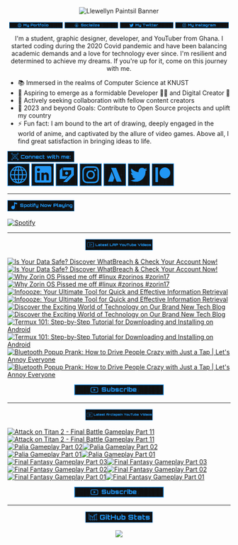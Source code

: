 <!-- Banner -->
<p align="center">
<img src="./images/banner/github-banner-v2.gif" alt="Llewellyn Paintsil Banner" title="Llewellyn Paintsil Banner" loading="eager" decoding="async" longdesc="I'm Llewellyn Adonteng Paintsil. A Christian, web developer, Content Creator, Gamer, Graphic Designer, and anime lover. This is just an improved version of my banner by the way. Hope to work with more people and improve my skills.">
</p>

<div align="center">

<!-- INTRO BADGES START -->
<p>
<!-- My portfolio -->
<a href="https://llewellyn-portfolio.vercel.app/" target="_blank">
<img src="./images/badge/my-portfolio-active.png" align="center" width="24%" alt="Llewellyn's Portfolio Badge [Down]" title="Llewellyn's Portfolio [Down]" loading="eager" decoding="async" longdesc="A custom made badge that leads to the Portfolio of Llewellyn Adonteng Paintsil"></a> 
<!-- My Github -->
<a href="https://github.com/Llewellyn500" target="_blank">
<img src="./images/badge/socialize.png" align="center" width="24%" alt="Llewellyn's Github Profile Badge" title="Llewellyn's Github Profile" loading="eager" decoding="async" longdesc="A custom made badge that leads to the Github Profile of Llewellyn Adonteng Paintsil"></a>
<!-- My Twitter -->
<a href="https://twitter.com/LlewellynAdont1" target="_blank">
<img src="./images/badge/my-twitter.png" align="center" width="24%" alt="Llewellyn's Twitter Badge" title="Llewellyn's Twitter" loading="eager" decoding="async" longdesc="A custom made badge that leads to the Twitter account of Llewellyn Adonteng Paintsil"></a>
<!-- My Instagram -->
<a href="https://instagram.com/llewellynpaint?igshid=MzNINGNkZWQ4Mg==" target="_blank">
<img src="./images/badge/my-instagram.png" width="24%" align="center" alt="Llewellyn's Instagram Badge" title="Llewellyn's Instagram" loading="eager" decoding="async" longdesc="A custom made badge that leads to the instagram account of Llewellyn Adonteng Paintsil"></a>
</p>
<!-- INTRO BADGES END -->

<!-- BODY START -->
<p>
I'm a student, graphic designer, developer, and YouTuber from Ghana. I started coding during the 2020 Covid pandemic and have been balancing academic demands and a love for technology ever since. I'm resilient and determined to achieve my dreams. If you're up for it, come on this journey with me.
</p>
</div>

<p>
<ul>
<li>📚 Immersed in the realms of Computer Science at KNUST</li>
<li>🌱 Aspiring to emerge as a formidable Developer 👨‍💻 and Digital Creator 🎥</li>
<li>👯 Actively seeking collaboration with fellow content creators
</li>
<li>🥅 2023 and beyond Goals: Contribute to Open Source projects and uplift my country
</li>
<li>⚡ Fun fact: I am bound to the art of drawing, deeply engaged in the world of anime, and captivated by the allure of video games. Above all, I find great satisfaction in bringing ideas to life.</li>
</ul>
</p>
<!-- BODY END -->

<!-- SOCIAL MEDIA LINKS START -->
<div>
<img src="./images/badge/connect-with-me.png"  width="30%" alt="connect with me" title="Connect with me" loading="eager" decoding="async" />
</div>
<div>
<a href="https://llewellyn-portfolio.vercel.app/" target="_blank">
<img src="./images/icons/portfolio-[up].png" width="10%" alt="Llewellyn Portfolio Icon" title="Llewellyn's Portfolio" loading="lazy" decoding="async" longdesc="A custom made icon that leads to the Portfolio of Llewellyn Adonteng Paintsil"/></a>
<a href="https://www.linkedin.com/in/llewellynpaintsil" target="_blank">
<img src="./images/icons/linkedin.png" width="10%" alt="Llewellyn Linkedin Profile Icon" title="Llewellyn's Linkedin Profile" loading="lazy" decoding="async" longdesc="A custom made icon that leads to the Linkedin of Llewellyn Adonteng Paintsil"/></a>
<a href="https://www.youtube.com/@lap-tutorials" target="_blank">
<img src="./images/icons/lap.png" width="10%" alt="LAP Youtube Channel Icon" title="LAP YouTube Channel" loading="lazy" decoding="async" longdesc="A custom made icon that leads to the LAP youtube Channel"/></a>
<a href="https://instagram.com/llewellynpaint?igshid=MzNINGNkZWQ4Mg==" target="_blank">
<img src="./images/icons/instagram.png" width="10%" alt="Llewellyn Instagram Icon" title="Llewellyn's Instagram" loading="lazy" decoding="async" longdesc="A custom made icon that leads to the Instagram account of Llewellyn Adonteng Paintsil"/></a>
<a href="https://www.youtube.com/@arclapain" target="_blank">
<img src="./images/icons/arclapain.png" width="10%" alt="Arclapain YouTube Channel Icon" title="Arclapain YouTube Channel" loading="lazy" decoding="async" longdesc="A custom made icon that leads to the Channel of Arclapain"/></a>
<a href="https://twitter.com/LlewellynAdont1" target="_blank">
<img src="./images/icons/twitter.png" width="10%" alt="Llewellyn Twitter Icon" title="Llewellyn's Twitter Account" loading="lazy" decoding="async" longdesc="A custom made icon that leads to the Twitter of Llewellyn Adonteng Paintsil"/></a>
<a href="https://www.patreon.com/LPTeach" target="_blank">
<img src="./images/icons/patreon.png" width="10%" alt="Llewellyn Patreon Icon" title="Llewellyn's Patreon" loading="lazy" decoding="async" longdesc="A custom made icon that leads to the Patreon of Llewellyn Adonteng Paintsil"/></a>
</div>
<!-- SOCIAL MEDIA LINKS END -->

---

<!-- Spotify now playing start -->
<div>
<img src="./images/badge/spotify-now-play.png"  width="30%" alt="spotify now playing" title="Spotify Now Playing" loading="eager" decoding="async"/>
</div>
<div>

[![Spotify](https://spotify-now-playing-two-nu.vercel.app/api/spotify)](https://open.spotify.com/user/31oqgy33mbfmztovhp2eguowwti4)

</div>
<!-- Spotify now playing end -->

---

<div align="center">
<img src="./images/badge/latest-lap-youtube-videos.png"  width="30%" alt="lap youtube videos" title="LAP - Tutorials YouTube Video" loading="eager" decoding="async" />
</div>
<div>

<!-- BEGIN LAP-TUTORIALS-YOUTUBE-CARDS -->
[![Is Your Data Safe? Discover WhatBreach & Check Your Account Now!](https://ytcards.demolab.com/?id=ZoNFMGK428E&title=Is+Your+Data+Safe%3F+Discover+WhatBreach+%26+Check+Your+Account+Now%21&lang=en&timestamp=1707433233&background_color=%23101010&title_color=%23FBFBFD&stats_color=%232196f3&max_title_lines=1&width=250&border_radius=5 "Is Your Data Safe? Discover WhatBreach & Check Your Account Now!")](https://www.youtube.com/watch?v=ZoNFMGK428E#gh-dark-mode-only)[![Is Your Data Safe? Discover WhatBreach & Check Your Account Now!](https://ytcards.demolab.com/?id=ZoNFMGK428E&title=Is+Your+Data+Safe%3F+Discover+WhatBreach+%26+Check+Your+Account+Now%21&lang=en&timestamp=1707433233&background_color=%23101010&title_color=%23FBFBFD&stats_color=%232196f3&max_title_lines=1&width=250&border_radius=5 "Is Your Data Safe? Discover WhatBreach & Check Your Account Now!")](https://www.youtube.com/watch?v=ZoNFMGK428E#gh-light-mode-only)
[![Why Zorin OS Pissed me off  #linux #zorinos #zorin17](https://ytcards.demolab.com/?id=qDcBqb78xvQ&title=Why+Zorin+OS+Pissed+me+off++%23linux+%23zorinos+%23zorin17&lang=en&timestamp=1707343231&background_color=%23101010&title_color=%23FBFBFD&stats_color=%232196f3&max_title_lines=1&width=250&border_radius=5 "Why Zorin OS Pissed me off  #linux #zorinos #zorin17")](https://www.youtube.com/watch?v=qDcBqb78xvQ#gh-dark-mode-only)[![Why Zorin OS Pissed me off  #linux #zorinos #zorin17](https://ytcards.demolab.com/?id=qDcBqb78xvQ&title=Why+Zorin+OS+Pissed+me+off++%23linux+%23zorinos+%23zorin17&lang=en&timestamp=1707343231&background_color=%23101010&title_color=%23FBFBFD&stats_color=%232196f3&max_title_lines=1&width=250&border_radius=5 "Why Zorin OS Pissed me off  #linux #zorinos #zorin17")](https://www.youtube.com/watch?v=qDcBqb78xvQ#gh-light-mode-only)
[![Infoooze: Your Ultimate Tool for Quick and Effective Information Retrieval](https://ytcards.demolab.com/?id=JL81n1qtIeo&title=Infoooze%3A+Your+Ultimate+Tool+for+Quick+and+Effective+Information+Retrieval&lang=en&timestamp=1704409211&background_color=%23101010&title_color=%23FBFBFD&stats_color=%232196f3&max_title_lines=1&width=250&border_radius=5 "Infoooze: Your Ultimate Tool for Quick and Effective Information Retrieval")](https://www.youtube.com/watch?v=JL81n1qtIeo#gh-dark-mode-only)[![Infoooze: Your Ultimate Tool for Quick and Effective Information Retrieval](https://ytcards.demolab.com/?id=JL81n1qtIeo&title=Infoooze%3A+Your+Ultimate+Tool+for+Quick+and+Effective+Information+Retrieval&lang=en&timestamp=1704409211&background_color=%23101010&title_color=%23FBFBFD&stats_color=%232196f3&max_title_lines=1&width=250&border_radius=5 "Infoooze: Your Ultimate Tool for Quick and Effective Information Retrieval")](https://www.youtube.com/watch?v=JL81n1qtIeo#gh-light-mode-only)
[![Discover the Exciting World of Technology on Our Brand New Tech Blog](https://ytcards.demolab.com/?id=zB1JIRTaq4U&title=Discover+the+Exciting+World+of+Technology+on+Our+Brand+New+Tech+Blog&lang=en&timestamp=1703074340&background_color=%23101010&title_color=%23FBFBFD&stats_color=%232196f3&max_title_lines=1&width=250&border_radius=5 "Discover the Exciting World of Technology on Our Brand New Tech Blog")](https://www.youtube.com/watch?v=zB1JIRTaq4U#gh-dark-mode-only)[![Discover the Exciting World of Technology on Our Brand New Tech Blog](https://ytcards.demolab.com/?id=zB1JIRTaq4U&title=Discover+the+Exciting+World+of+Technology+on+Our+Brand+New+Tech+Blog&lang=en&timestamp=1703074340&background_color=%23101010&title_color=%23FBFBFD&stats_color=%232196f3&max_title_lines=1&width=250&border_radius=5 "Discover the Exciting World of Technology on Our Brand New Tech Blog")](https://www.youtube.com/watch?v=zB1JIRTaq4U#gh-light-mode-only)
[![Termux 101: Step-by-Step Tutorial for Downloading and Installing on Android](https://ytcards.demolab.com/?id=IeK7rAB0BUk&title=Termux+101%3A+Step-by-Step+Tutorial+for+Downloading+and+Installing+on+Android&lang=en&timestamp=1701990017&background_color=%23101010&title_color=%23FBFBFD&stats_color=%232196f3&max_title_lines=1&width=250&border_radius=5 "Termux 101: Step-by-Step Tutorial for Downloading and Installing on Android")](https://www.youtube.com/watch?v=IeK7rAB0BUk#gh-dark-mode-only)[![Termux 101: Step-by-Step Tutorial for Downloading and Installing on Android](https://ytcards.demolab.com/?id=IeK7rAB0BUk&title=Termux+101%3A+Step-by-Step+Tutorial+for+Downloading+and+Installing+on+Android&lang=en&timestamp=1701990017&background_color=%23101010&title_color=%23FBFBFD&stats_color=%232196f3&max_title_lines=1&width=250&border_radius=5 "Termux 101: Step-by-Step Tutorial for Downloading and Installing on Android")](https://www.youtube.com/watch?v=IeK7rAB0BUk#gh-light-mode-only)
[![Bluetooth Popup Prank: How to Drive People Crazy with Just a Tap | Let's Annoy Everyone](https://ytcards.demolab.com/?id=cc6MHG3TaAw&title=Bluetooth+Popup+Prank%3A+How+to+Drive+People+Crazy+with+Just+a+Tap+%7C+Let%27s+Annoy+Everyone&lang=en&timestamp=1701385234&background_color=%23101010&title_color=%23FBFBFD&stats_color=%232196f3&max_title_lines=1&width=250&border_radius=5 "Bluetooth Popup Prank: How to Drive People Crazy with Just a Tap | Let's Annoy Everyone")](https://www.youtube.com/watch?v=cc6MHG3TaAw#gh-dark-mode-only)[![Bluetooth Popup Prank: How to Drive People Crazy with Just a Tap | Let's Annoy Everyone](https://ytcards.demolab.com/?id=cc6MHG3TaAw&title=Bluetooth+Popup+Prank%3A+How+to+Drive+People+Crazy+with+Just+a+Tap+%7C+Let%27s+Annoy+Everyone&lang=en&timestamp=1701385234&background_color=%23101010&title_color=%23FBFBFD&stats_color=%232196f3&max_title_lines=1&width=250&border_radius=5 "Bluetooth Popup Prank: How to Drive People Crazy with Just a Tap | Let's Annoy Everyone")](https://www.youtube.com/watch?v=cc6MHG3TaAw#gh-light-mode-only)
<!-- END LAP-TUTORIALS-YOUTUBE-CARDS -->

<div align="center">
<a href="https://www.youtube.com/@lap-tutorials">
<img src="./images/badge/subscribe.png" width="40%" alt="Subscribe button" title="Subscribe Button" loading="eager" decoding="async" longdesc="A custom made subscribe button"/></a>
</div>

---

<div align="center">
<img src="./images/badge/latest-arclapain-youtube-video.png"  width="30%" alt="arclapain youtube videos" title="Arclapain YouTube Videos" loading="eager" decoding="async" />
</div>
<div>

<!-- BEGIN ARCLAPAIN-YOUTUBE-CARDS -->
[![Attack on Titan 2 - Final Battle Gameplay Part 11](https://ytcards.demolab.com/?id=3xRQbo54lmU&title=Attack+on+Titan+2+-+Final+Battle+Gameplay+Part+11&lang=en&timestamp=1718953202&background_color=%23101010&title_color=%23FBFBFD&stats_color=%232196f3&max_title_lines=1&width=250&border_radius=5 "Attack on Titan 2 - Final Battle Gameplay Part 11")](https://www.youtube.com/watch?v=3xRQbo54lmU#gh-dark-mode-only)[![Attack on Titan 2 - Final Battle Gameplay Part 11](https://ytcards.demolab.com/?id=3xRQbo54lmU&title=Attack+on+Titan+2+-+Final+Battle+Gameplay+Part+11&lang=en&timestamp=1718953202&background_color=%23101010&title_color=%23FBFBFD&stats_color=%232196f3&max_title_lines=1&width=250&border_radius=5 "Attack on Titan 2 - Final Battle Gameplay Part 11")](https://www.youtube.com/watch?v=3xRQbo54lmU#gh-light-mode-only)
[![Palia Gameplay Part 02](https://ytcards.demolab.com/?id=hid1K4o1FAY&title=Palia+Gameplay+Part+02&lang=en&timestamp=1718833502&background_color=%23101010&title_color=%23FBFBFD&stats_color=%232196f3&max_title_lines=1&width=250&border_radius=5 "Palia Gameplay Part 02")](https://www.youtube.com/watch?v=hid1K4o1FAY#gh-dark-mode-only)[![Palia Gameplay Part 02](https://ytcards.demolab.com/?id=hid1K4o1FAY&title=Palia+Gameplay+Part+02&lang=en&timestamp=1718833502&background_color=%23101010&title_color=%23FBFBFD&stats_color=%232196f3&max_title_lines=1&width=250&border_radius=5 "Palia Gameplay Part 02")](https://www.youtube.com/watch?v=hid1K4o1FAY#gh-light-mode-only)
[![Palia Gameplay Part 01](https://ytcards.demolab.com/?id=Elg6iRPg9mU&title=Palia+Gameplay+Part+01&lang=en&timestamp=1718661616&background_color=%23101010&title_color=%23FBFBFD&stats_color=%232196f3&max_title_lines=1&width=250&border_radius=5 "Palia Gameplay Part 01")](https://www.youtube.com/watch?v=Elg6iRPg9mU#gh-dark-mode-only)[![Palia Gameplay Part 01](https://ytcards.demolab.com/?id=Elg6iRPg9mU&title=Palia+Gameplay+Part+01&lang=en&timestamp=1718661616&background_color=%23101010&title_color=%23FBFBFD&stats_color=%232196f3&max_title_lines=1&width=250&border_radius=5 "Palia Gameplay Part 01")](https://www.youtube.com/watch?v=Elg6iRPg9mU#gh-light-mode-only)
[![Final Fantasy Gameplay Part 03](https://ytcards.demolab.com/?id=boc3LZBSVF8&title=Final+Fantasy+Gameplay+Part+03&lang=en&timestamp=1718402431&background_color=%23101010&title_color=%23FBFBFD&stats_color=%232196f3&max_title_lines=1&width=250&border_radius=5 "Final Fantasy Gameplay Part 03")](https://www.youtube.com/watch?v=boc3LZBSVF8#gh-dark-mode-only)[![Final Fantasy Gameplay Part 03](https://ytcards.demolab.com/?id=boc3LZBSVF8&title=Final+Fantasy+Gameplay+Part+03&lang=en&timestamp=1718402431&background_color=%23101010&title_color=%23FBFBFD&stats_color=%232196f3&max_title_lines=1&width=250&border_radius=5 "Final Fantasy Gameplay Part 03")](https://www.youtube.com/watch?v=boc3LZBSVF8#gh-light-mode-only)
[![Final Fantasy Gameplay Part 02](https://ytcards.demolab.com/?id=9wMb-Ol5u5w&title=Final+Fantasy+Gameplay+Part+02&lang=en&timestamp=1718229605&background_color=%23101010&title_color=%23FBFBFD&stats_color=%232196f3&max_title_lines=1&width=250&border_radius=5 "Final Fantasy Gameplay Part 02")](https://www.youtube.com/watch?v=9wMb-Ol5u5w#gh-dark-mode-only)[![Final Fantasy Gameplay Part 02](https://ytcards.demolab.com/?id=9wMb-Ol5u5w&title=Final+Fantasy+Gameplay+Part+02&lang=en&timestamp=1718229605&background_color=%23101010&title_color=%23FBFBFD&stats_color=%232196f3&max_title_lines=1&width=250&border_radius=5 "Final Fantasy Gameplay Part 02")](https://www.youtube.com/watch?v=9wMb-Ol5u5w#gh-light-mode-only)
[![Final Fantasy Gameplay Part 01](https://ytcards.demolab.com/?id=DUgPG3NkaJg&title=Final+Fantasy+Gameplay+Part+01&lang=en&timestamp=1718056809&background_color=%23101010&title_color=%23FBFBFD&stats_color=%232196f3&max_title_lines=1&width=250&border_radius=5 "Final Fantasy Gameplay Part 01")](https://www.youtube.com/watch?v=DUgPG3NkaJg#gh-dark-mode-only)[![Final Fantasy Gameplay Part 01](https://ytcards.demolab.com/?id=DUgPG3NkaJg&title=Final+Fantasy+Gameplay+Part+01&lang=en&timestamp=1718056809&background_color=%23101010&title_color=%23FBFBFD&stats_color=%232196f3&max_title_lines=1&width=250&border_radius=5 "Final Fantasy Gameplay Part 01")](https://www.youtube.com/watch?v=DUgPG3NkaJg#gh-light-mode-only)
<!-- END ARCLAPAIN-YOUTUBE-CARDS -->

<div align="center">
<a href="https://www.youtube.com/@arclapain">
<img src="./images/badge/subscribe.png" width="40%" alt="Subscribe button" title="Subscribe Button" loading="eager" decoding="async" longdesc="A custom made subscribe button"/></a>
</div>

---

<div align="center">
<img src="./images/badge/github-stats.png"  width="30%" alt="github stats" title="GitHub Stats" loading="eager" decoding="async" />
</div>
<p align="center">
<img src="https://github-readme-stats-rho-rouge.vercel.app/api?username=Llewellyn500&show_icons=true&title_color=2196f3&bg_color=101010&text_color=fff&icon_color=2196f3&hide_border=true" />
</p>
